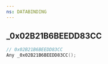 ```yaml
---
ns: DATABINDING
---
```

## _0x02B21B6BEEDD83CC

```c
// 0x02B21B6BEEDD83CC
Any _0x02B21B6BEEDD83CC();
```

